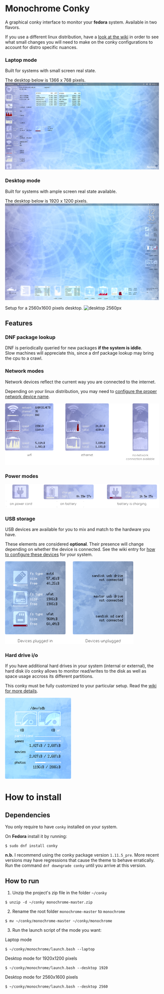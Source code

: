 # Monochrome Conky
A graphical conky interface to monitor your **fedora** system.  Available in two flavors.

If you use a different linux distribution, have a [look at the wiki](https://github.com/ernesto1/monochrome/wiki) in order to see what small changes you will need to make on the conky configurations to account for distro specific nuances.

### Laptop mode
Built for systems with small screen real state.

The desktop below is 1366 x 768 pixels.
![laptop](images/screenshots/1366x768.png)

### Desktop mode
Built for systems with ample screen real state available.

The desktop below is 1920 x 1200 pixels.
![desktop 1920px](images/screenshots/1920x1200.png)

Setup for a 2560x1600 pixels desktop.
![desktop 2560px](images/screenshots/2560x1600.png)

## Features
### DNF package lookup
DNF is periodically queried for new packages **if the system is iddle**.  
Slow machines will appreciate this, since a dnf package lookup may bring the cpu to a crawl.
### Network modes
Network devices reflect the current way you are connected to the internet.

Depending on your linux distribution, you may need to [configure the proper network device name](https://github.com/ernesto1/monochrome/wiki#network-devices).

![network](images/screenshots/network-modes.png)
### Power modes
![power](images/screenshots/power-modes.png)
### USB storage
USB devices are available for you to mix and match to the hardware you have.

These elements are considered **optional**.  Their presence will change depending on whether the device is connected.
See the wiki entry for [how to configure these devices](https://github.com/ernesto1/monochrome/wiki#usb-drives) for your system.

![usb](images/screenshots/usbStorage.png)

### Hard drive i/o
If you have additional hard drives in your system (internal or external), the hard disk i/o conky allows to monitor read/writes to the disk as well as space usage accross its different partitions.

This conky must be fully customized to your particular setup.  Read the [wiki for more details](https://github.com/ernesto1/monochrome/wiki#hard-drive-io).

![hard disk](images/screenshots/hard-drive-io.png)

# How to install
## Dependencies
You only require to have `conky` installed on your system.

On **Fedora** install it by running:

```
$ sudo dnf install conky
```

**n.b.** I recommend using the conky package version `1.11.5_pre`.
More recent versions may have regressions that cause the theme to behave erratically.  Run the command `dnf downgrade conky` until you arrive at this version.

## How to run
1) Unzip the project's zip file in the folder `~/conky`

```
$ unzip -d ~/conky monochrome-master.zip
```

2) Rename the root folder `monochrome-master` to `monochrome`

```
$ mv ~/conky/monochrome-master ~/conky/monochrome
```

3) Run the launch script of the mode you want:

Laptop mode

```
$ ~/conky/monochrome/launch.bash --laptop
```

Desktop mode for 1920x1200 pixels

```
$ ~/conky/monochrome/launch.bash --desktop 1920
```

Desktop mode for 2560x1600 pixels

```
$ ~/conky/monochrome/launch.bash --desktop 2560
```